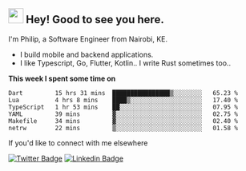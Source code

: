 <h2><img src="https://slackmojis.com/emojis/3643-cool-doge/download" width="30"/> Hey! Good to see you here.</h2>

<p>I'm Philip, a Software Engineer from Nairobi, KE. 

- I build mobile and backend applications.
- I like Typescript, Go, Flutter, Kotlin.. I write Rust sometimes too..</p>

**This week I spent some time on**
<!--START_SECTION:waka-->

```text
Dart         15 hrs 31 mins  ████████████████▒░░░░░░░░   65.23 %
Lua          4 hrs 8 mins    ████▒░░░░░░░░░░░░░░░░░░░░   17.40 %
TypeScript   1 hr 53 mins    ██░░░░░░░░░░░░░░░░░░░░░░░   07.95 %
YAML         39 mins         ▓░░░░░░░░░░░░░░░░░░░░░░░░   02.75 %
Makefile     34 mins         ▓░░░░░░░░░░░░░░░░░░░░░░░░   02.40 %
netrw        22 mins         ▒░░░░░░░░░░░░░░░░░░░░░░░░   01.58 %
```

<!--END_SECTION:waka-->

If you'd like to connect with me elsewhere

[![Twitter Badge](https://img.shields.io/badge/-Twitter-1ca0f1?style=flat-square&labelColor=1ca0f1&logo=twitter&logoColor=white&link=https://twitter.com/_diogorodrigues)](https://twitter.com/kimathiphil)  [![Linkedin Badge](https://img.shields.io/badge/-LinkedIn-blue?style=flat-square&logo=Linkedin&logoColor=white&link=https://www.linkedin.com/in/philip-kimathi-2604a9114/)](https://www.linkedin.com/in/philip-kimathi-2604a9114/)
